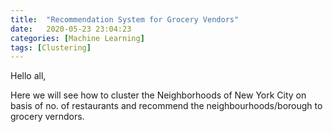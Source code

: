 ```yaml
---
title:  "Recommendation System for Grocery Vendors"
date:   2020-05-23 23:04:23
categories: [Machine Learning]
tags: [Clustering]
---
```


Hello all,

Here we will see how to cluster the Neighborhoods of New York City on basis of no. of restaurants and recommend the neighbourhoods/borough to grocery verndors.


[jekyll]:      http://jekyllrb.com
[jekyll-gh]:   https://github.com/jekyll/jekyll
[jekyll-help]: https://github.com/jekyll/jekyll-help
